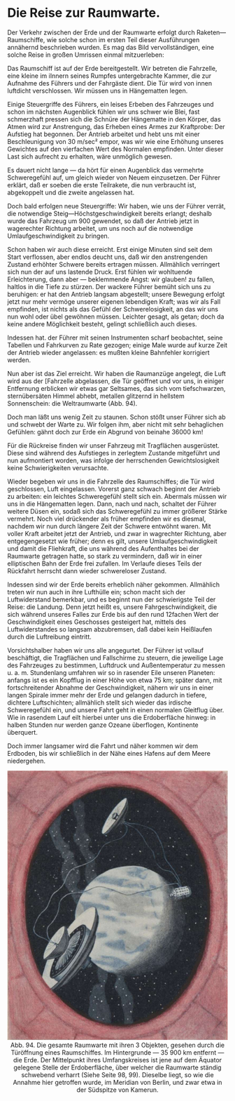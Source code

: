 Die Reise zur Raumwarte.
========================

Der Verkehr zwischen der Erde und der Raumwarte erfolgt
durch Raketen—Raumschiffe, wie solche schon im ersten Teil dieser
Ausführungen annähernd beschrieben wurden. Es mag das
Bild vervollständigen, eine solche Reise in großen Umrissen einmal
mitzuerleben:

Das Raumschiff ist auf der Erde bereitgestellt. Wir betreten
die Fahrzelle, eine kleine im iInnern seines Rumpfes untergebrachte
Kammer, die zur Aufnahme des Führers und der Fahrgäste
dient. Die Tür wird von innen luftdicht verschlossen.
Wir müssen uns in Hängematten legen.

Einige Steuergriffe des Führers, ein leises Erbeben des Fahrzeuges
und schon im nächsten Augenblick fühlen wir uns schwer
wie Blei, fast schmerzhaft pressen sich die Schnüre der Hängematte
in den Körper, das Atmen wird zur Anstrengung, das
Erheben eines Armes zur Kraftprobe: Der Aufstieg hat begonnen.
Der Antrieb arbeitet und hebt uns mit einer Beschleunigung von
30 m/sec² empor, was wir wie eine Erhöhung unseres Gewichtes
auf den vierfachen Wert des Normalen empfinden. Unter dieser
Last sich aufrecht zu erhalten, wäre unmöglich gewesen.

Es dauert nicht lange — da hört für einen Augenblick das
vermehrte Schweregefühl auf, um gleich wieder von Neuem einzusetzen.
Der Führer erklärt, daß er soeben die erste Teilrakete,
die nun verbraucht ist, abgekoppelt und die zweite angelassen hat.

Doch bald erfolgen neue Steuergriffe: Wir haben, wie uns der
Führer verrät, die notwendige Steig—Höchstgeschwindigkeit bereits
erlangt; deshalb wurde das Fahrzeug um 900 gewendet, so daß
der Antrieb jetzt in wagerechter Richtung arbeitet, um uns
noch auf die notwendige Umlaufgeschwindigkeit zu bringen.

Schon haben wir auch diese erreicht. Erst einige Minuten sind
seit dem Start verflossen, aber endlos deucht uns, daß wir den
anstrengenden Zustand erhöhter Schwere bereits ertragen müssen.
Allmählich verringert sich nun der auf uns lastende Druck. Erst
fühlen wir wohltuende Erleichterung, dann aber — beklemmende
Angst: wir glauben! zu fallen, haltlos in die Tiefe zu stürzen.
Der wackere Führer bemüht sich uns zu beruhigen: er hat den
Antrieb langsam abgestellt; unsere Bewegung erfolgt jetzt nur
mehr vermöge unserer eigenen lebendigen Kraft; was wir als
Fall empfinden, ist nichts als das Gefühl der Schwerelosigkeit,
an das wir uns nun wohl oder übel gewöhnen müssen. Leichter
gesagt, als getan; doch da keine andere Möglichkeit besteht,
gelingt schließlich auch dieses.

Indessen hat. der Führer mit seinen Instrumenten scharf beobachtet,
seine Tabellen und Fahrkurven zu Rate gezogen; einige
Male wurde auf kurze Zeit der Antrieb wieder angelassen: es
mußten kleine Bahnfehler korrigiert werden.

Nun aber ist das Ziel erreicht. Wir haben die Raumanzüge
angelegt, die Luft wird aus der [Fahrzelle abgelassen, die Tür
geöffnet und vor uns, in einiger Entfernung erblicken wir etwas
gar Seltsames, das sich vom tiefschwarzen, sternübersäten Himmel
abhebt, metallen glitzernd in hellstem Sonnenschein: die
Weltraumwarte (Abb. 94).

Doch man läßt uns wenig Zeit zu staunen. Schon stößt unser
Führer sich ab und schwebt der Warte zu. Wir folgen ihm,
aber nicht mit sehr behaglichen Gefühlen: gähnt doch zur Erde
ein Abgrund von beinahe 36000 km!

Für die Rückreise finden wir unser Fahrzeug mit Tragflächen
ausgerüstet. Diese sind während des Aufstieges in zerlegtem Zustande
mitgeführt und nun aufmontiert worden, was infolge der
herrschenden Gewichtslosigkeit keine Schwierigkeiten verursachte.

Wieder begeben wir uns in die Fahrzelle des Raumschiffes;
die Tür wird geschlossen, Luft eingelassen. Vorerst ganz schwach
beginnt der Antrieb zu arbeiten: ein leichtes Schweregefühl stellt
sich ein. Abermals müssen wir uns in die Hängematten legen.
Dann, nach und nach, schaltet der Führer weitere Düsen ein, sodaß
sich das Schweregefühl zu immer größerer Stärke vermehrt.
Noch viel drückender als früher empfinden wir es diesmal, nachdem
wir nun durch längere Zeit der Schwere entwöhnt waren.
Mit voller Kraft arbeitet jetzt der Antrieb, und zwar in wagrechter
Richtung, aber entgegengesetzt wie früher; denn es gilt,
unsere Umlaufgeschwindigkeit und damit die Fliehkraft, die uns
während des Aufenthaltes bei der Raumwarte getragen hatte, so
stark zu vermindern, daß wir in einer elliptischen Bahn der
Erde frei zufallen. Im Verlaufe dieses Teils der Rückfahrt
herrscht dann wieder schwereloser Zustand.

Indessen sind wir der Erde bereits erheblich näher gekommen.
Allmählich treten wir nun auch in ihre Lufthülle ein; schon macht
sich der Luftwiderstand bemerkbar, und es beginnt nun der
schwierigste Teil der Reise: die Landung. Denn jetzt heißt es,
unsere Fahrgeschwindigkeit, die sich während unseres Falles zur
Erde bis auf den rund 12fachen Wert der Geschwindigkeit eines
Geschosses gesteigert hat, mittels des Luftwiderstandes so langsam
abzubremsen, daß dabei kein Heißlaufen durch die Luftreibung
eintritt.

Vorsichtshalber haben wir uns alle angegurtet. Der Führer
ist vollauf beschäftigt, die Tragflächen und Fallschirme zu steuern,
die jeweilige Lage des Fahrzeuges zu bestimmen, Luftdruck
und Außentemperatur zu messen u. a. m. Stundenlang umfahren
wir so in rasender Eile unseren Planeten: anfangs ist es ein Kopfflug
in einer Höhe von etwa 75 km; später dann, mit fortschreitender
Abnahme der Geschwindigkeit, nähern wir uns in einer
langen Spirale immer mehr der Erde und gelangen dadurch in
tiefere, dichtere Luftschichten; allmählich stellt sich wieder das
irdische Schweregefühl ein, und unsere Fahrt geht in einen normalen
Gleitflug über. Wie in rasendem Lauf eilt hierbei unter
uns die Erdoberfläche hinweg: in halben Stunden nur werden
ganze Ozeane überflogen, Kontinente überquert.

Doch immer langsamer wird die Fahrt und näher kommen
wir dem Erdboden, bis wir schließlich in der Nähe eines Hafens
auf dem Meere niedergehen.

<div align="center"><img alt="Die gesamte Raumwarte mit ihren 3 Objekten" src="abb94.png"/>
Abb. 94. Die gesamte Raumwarte mit ihren 3 Objekten, gesehen durch die
Türöffnung eines Raumschiffes. Im Hintergrunde — 35 900 km entfernt — die
Erde. Der Mittelpunkt ihres Umfangskreises ist jene auf dem Äquator gelegene
Stelle der Erdoberfläche, über welcher die Raumwarte ständig schwebend verharrt
(Siehe Seite 98, 99). Dieselbe liegt, so wie die Annahme hier getroffen
wurde, im Meridian von Berlin, und zwar etwa in der Südspitze von Kamerun.</div>

